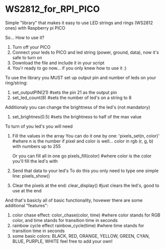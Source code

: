 # WS2812_for_RPI_PICO
Simple "library" that makes it easy to use LED strings and rings (WS2812 ones) with Raspberry pi PICO

So...
How to use it?

1. Turn off your PICO
2. Connect your leds to PICO and led string (power, ground, data), now it's safe to turn on
3. Download the file and include it in your script
4. You'r ready to go now... if you only knew how to use it :)

To use the library you MUST set up output pin and number of leds on your ring/string:
1. set_outputPIN(21)     #sets the pin 21 as the output pin
2. set_led_count(8)      #sets the number of led's on a string to 8

Additionaly you can change the brightness of the led's (not mandatory)
1. set_brightnes(0.5)    #sets the brightness to half of the max value


To turn of you led's you will need
1. Fill the values in the array
    You can do it one by one:
    'pixels_set(n, color)'   #where n is the number if pixel and color is well... color in rgb (r, g, b) with numbers up to 255
    
    Or you can fill all in one go
    pixels_fill(color)    #where color is the color you'll fill the led's with
    
2. Send that data to your led's
    To do this you only need to type one simple line:
    pixels_show()
    
3. Clear the pixels at the end:
    clear_display()   #just clears the led's, good to use at the end
    

And that's basicly all of basic functionality, hovewer there are some additional "features":
1. color chase effect:
    color_chase(color, time)    #where color stands for RGB color, and time stands for transition time in seconds
2. rainbow cycle effect
    rainbow_cycle(time)    #where time stands for transition time in seconds
3. some basic colors:
     BLACK, RED, ORANGE, YELLOW, GREEN, CYAN, BLUE, PURPLE, WHITE
     feel free to add your own!
